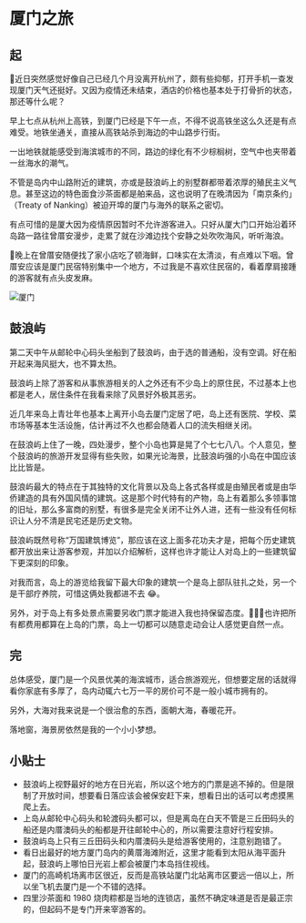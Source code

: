# 厦门之旅

## 起
近日突然感觉好像自己已经几个月没离开杭州了，颇有些抑郁，打开手机一查发现厦门天气还挺好。又因为疫情还未结束，酒店的价格也基本处于打骨折的状态，那还等什么呢？  

早上七点从杭州上高铁，到厦门已经是下午一点，不得不说高铁坐这么久还是有点难受。地铁坐通关，直接从高铁站杀到海边的中山路步行街。  

一出地铁就能感受到海滨城市的不同，路边的绿化有不少棕榈树，空气中也夹带着一丝海水的潮气。  

不管是岛内中山路附近的建筑，亦或是鼓浪屿上的别墅群都带着浓厚的殖民主义气息。甚至这边的特色面食沙茶面都是舶来品，这也说明了在晚清因为「南京条约」（Treaty of Nanking）被迫开埠的厦门与海外的联系之密切。  

有点可惜的是厦大因为疫情原因暂时不允许游客进入。只好从厦大门口开始沿着环岛路一路往曾厝安漫步，走累了就在沙滩边找个安静之处吹吹海风，听听海浪。  

晚上在曾厝安随便找了家小店吃了顿海鲜，口味实在太清淡，有点难以下咽。曾厝安应该是厦门民宿特别集中一个地方，不过我是不喜欢住民宿的，看着摩肩接踵的游客就有点头皮发麻。  

![厦门](https://pic.imgdb.cn/item/60a769606ae4f77d35926d35.jpg)

## 鼓浪屿
第二天中午从邮轮中心码头坐船到了鼓浪屿，由于选的普通船，没有空调。好在船开起来海风挺大，也不算太热。  

鼓浪屿上除了游客和从事旅游相关的人之外还有不少岛上的原住民，不过基本上也都是老人，居住条件在我看来除了风景好外极其恶劣。  

近几年来岛上青壮年也基本上离开小岛去厦门定居了吧，岛上还有医院、学校、菜市场等基本生活设施，估计再过不久也都会随着人口的流失相继关闭。  

在鼓浪屿上住了一晚，四处漫步，整个小岛也算是晃了个七七八八。个人意见，整个鼓浪屿的旅游开发显得有些失败，如果光论海景，比鼓浪屿强的小岛在中国应该比比皆是。  

鼓浪屿最大的特点在于其独特的文化背景以及岛上各式各样或是由殖民者或是由华侨建造的具有外国风情的建筑。这是那个时代特有的产物，岛上有着那么多领事馆的旧址，那么多富商的别墅，有很多是完全关闭不让外人进，还有一些没有任何标识让人分不清是民宅还是历史文物。  

鼓浪屿既然号称“万国建筑博览”，那应该在这上面多花功夫才是，把每个历史建筑都开放出来让游客参观，并加以介绍解析，这样也许才能让人对岛上的一些建筑留下更深刻的印象。  

对我而言，岛上的游览给我留下最大印象的建筑一个是岛上部队驻扎之处，另一个是干部疗养院，可惜这俩处我都进不去 😂。  

另外，对于岛上有多处景点需要另收门票才能进入我也持保留态度。也许把所有都费用都算在上岛的门票，岛上一切都可以随意走动会让人感觉更自然一点。

## 完
总体感受，厦门是一个风景优美的海滨城市，适合旅游观光，但想要定居的话就得看你家底有多厚了，岛内动辄六七万一平的房价可不是一般小城市拥有的。

另外，大海对我来说是一个很治愈的东西，面朝大海，春暖花开。  

落地窗，海景房依然是我的一个小小梦想。

## 小贴士
* 鼓浪屿上视野最好的地方在日光岩，所以这个地方的门票是逃不掉的。但是限制了开放时间，想要看日落应该会被保安赶下来，想看日出的话可以考虑摸黑爬上去。
* 上岛从邮轮中心码头和轮渡码头都可以，但是离岛在白天不管是三丘田码头的船还是内厝澳码头的船都是开往邮轮中心的，所以需要注意好行程安排。
* 鼓浪屿岛上只有三丘田码头和内厝澳码头是给游客使用的，注意别跑错了。
* 看日出最好的地方厦门岛内的黄厝海滩附近，这里才能看到太阳从海平面升起，鼓浪屿上哪怕日光岩上都会被厦门本岛挡住视线。
* 厦门的高崎机场离市区很近，反而是高铁站厦门北站离市区要远一倍以上，所以坐飞机去厦门是一个不错的选择。
* 四里沙茶面和 1980 烧肉粽都是当地的连锁店，虽然不确定味道是否是最正宗的，但起码不是专门开来宰游客的。